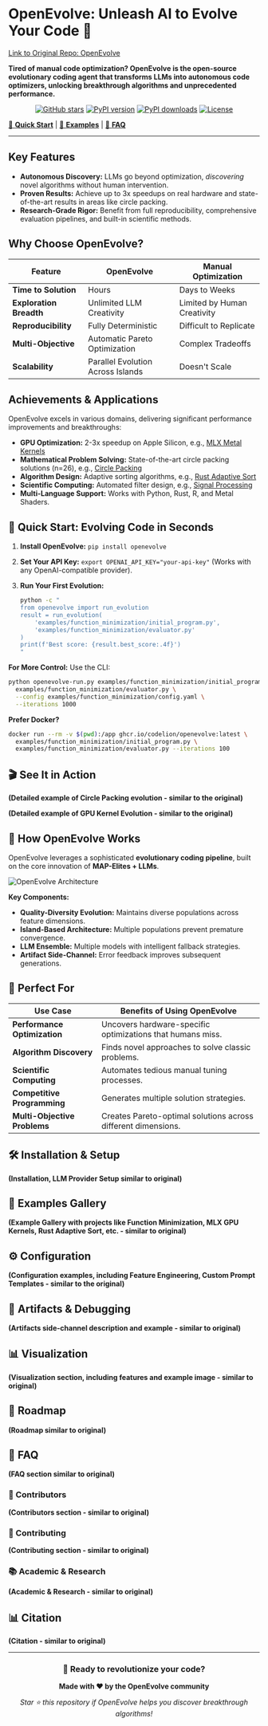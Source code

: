 # OpenEvolve: Unleash AI to Evolve Your Code 🧬

[Link to Original Repo: OpenEvolve](https://github.com/codelion/openevolve)

**Tired of manual code optimization? OpenEvolve is the open-source evolutionary coding agent that transforms LLMs into autonomous code optimizers, unlocking breakthrough algorithms and unprecedented performance.**

<p align="center">
  <a href="https://github.com/codelion/openevolve/stargazers"><img src="https://img.shields.io/github/stars/codelion/openevolve?style=social" alt="GitHub stars"></a>
  <a href="https://pypi.org/project/openevolve/"><img src="https://img.shields.io/pypi/v/openevolve" alt="PyPI version"></a>
  <a href="https://pypi.org/project/openevolve/"><img src="https://img.shields.io/pypi/dm/openevolve" alt="PyPI downloads"></a>
  <a href="https://github.com/codelion/openevolve/blob/main/LICENSE"><img src="https://img.shields.io/github/license/codelion/openevolve" alt="License"></a>
</p>

[🚀 **Quick Start**](#-quick-start) | [📖 **Examples**](#-examples-gallery) | [🤔 **FAQ**](#-faq)

---

## Key Features

*   **Autonomous Discovery:**  LLMs go beyond optimization, *discovering* novel algorithms without human intervention.
*   **Proven Results:** Achieve up to 3x speedups on real hardware and state-of-the-art results in areas like circle packing.
*   **Research-Grade Rigor:** Benefit from full reproducibility, comprehensive evaluation pipelines, and built-in scientific methods.

## Why Choose OpenEvolve?

| Feature                  | OpenEvolve                             | Manual Optimization                    |
| ------------------------ | -------------------------------------- | ------------------------------------- |
| **Time to Solution**     | Hours                                  | Days to Weeks                         |
| **Exploration Breadth**  | Unlimited LLM Creativity                | Limited by Human Creativity            |
| **Reproducibility**      | Fully Deterministic                     | Difficult to Replicate                 |
| **Multi-Objective**      | Automatic Pareto Optimization         | Complex Tradeoffs                      |
| **Scalability**          | Parallel Evolution Across Islands       | Doesn't Scale                          |

## Achievements & Applications

OpenEvolve excels in various domains, delivering significant performance improvements and breakthroughs:

*   **GPU Optimization:**  2-3x speedup on Apple Silicon,  e.g.,  [MLX Metal Kernels](examples/mlx_metal_kernel_opt/)
*   **Mathematical Problem Solving:** State-of-the-art circle packing solutions (n=26),  e.g., [Circle Packing](examples/circle_packing/)
*   **Algorithm Design:**  Adaptive sorting algorithms, e.g., [Rust Adaptive Sort](examples/rust_adaptive_sort/)
*   **Scientific Computing:**  Automated filter design,  e.g., [Signal Processing](examples/signal_processing/)
*   **Multi-Language Support:**  Works with Python, Rust, R, and Metal Shaders.

## 🚀 Quick Start: Evolving Code in Seconds

1.  **Install OpenEvolve:**  `pip install openevolve`
2.  **Set Your API Key:**  `export OPENAI_API_KEY="your-api-key"`  (Works with any OpenAI-compatible provider).
3.  **Run Your First Evolution:**

    ```bash
    python -c "
    from openevolve import run_evolution
    result = run_evolution(
        'examples/function_minimization/initial_program.py',
        'examples/function_minimization/evaluator.py'
    )
    print(f'Best score: {result.best_score:.4f}')
    "
    ```

**For More Control:** Use the CLI:

```bash
python openevolve-run.py examples/function_minimization/initial_program.py \
  examples/function_minimization/evaluator.py \
  --config examples/function_minimization/config.yaml \
  --iterations 1000
```

**Prefer Docker?**

```bash
docker run --rm -v $(pwd):/app ghcr.io/codelion/openevolve:latest \
  examples/function_minimization/initial_program.py \
  examples/function_minimization/evaluator.py --iterations 100
```

## 🎬 See It in Action

**(Detailed example of Circle Packing evolution -  similar to the original)**

**(Detailed example of GPU Kernel Evolution - similar to the original)**

## 🧬 How OpenEvolve Works

OpenEvolve leverages a sophisticated **evolutionary coding pipeline**, built on the core innovation of **MAP-Elites + LLMs**.

![OpenEvolve Architecture](openevolve-architecture.png)

**Key Components:**

*   **Quality-Diversity Evolution:** Maintains diverse populations across feature dimensions.
*   **Island-Based Architecture:**  Multiple populations prevent premature convergence.
*   **LLM Ensemble:**  Multiple models with intelligent fallback strategies.
*   **Artifact Side-Channel:**  Error feedback improves subsequent generations.

## 🎯 Perfect For

| Use Case                      | Benefits of Using OpenEvolve                                 |
| ----------------------------- | ------------------------------------------------------------- |
| **Performance Optimization**  | Uncovers hardware-specific optimizations that humans miss.   |
| **Algorithm Discovery**       | Finds novel approaches to solve classic problems.           |
| **Scientific Computing**      | Automates tedious manual tuning processes.                    |
| **Competitive Programming**   | Generates multiple solution strategies.                       |
| **Multi-Objective Problems** | Creates Pareto-optimal solutions across different dimensions. |

## 🛠 Installation & Setup

**(Installation, LLM Provider Setup similar to original)**

## 📸 Examples Gallery

**(Example Gallery with projects like Function Minimization, MLX GPU Kernels, Rust Adaptive Sort, etc.  - similar to original)**

## ⚙️ Configuration

**(Configuration examples, including Feature Engineering, Custom Prompt Templates - similar to the original)**

## 🔧 Artifacts & Debugging

**(Artifacts side-channel description and example - similar to original)**

## 📊 Visualization

**(Visualization section, including features and example image - similar to original)**

## 🚀 Roadmap

**(Roadmap similar to original)**

## 🤔 FAQ

**(FAQ section similar to original)**

### 🌟 Contributors

**(Contributors section - similar to original)**

### 🤝 Contributing

**(Contributing section - similar to original)**

### 📚 Academic & Research

**(Academic & Research - similar to original)**

## 📊 Citation

**(Citation - similar to original)**

---

<div align="center">

### **🚀 Ready to revolutionize your code?**

**Made with ❤️ by the OpenEvolve community**

*Star ⭐ this repository if OpenEvolve helps you discover breakthrough algorithms!*

</div>